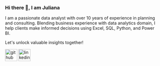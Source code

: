 ### Hi there 👋, I am Juliana
I am a passionate data analyst with over 10 years of experience in planning and consulting. 
Blending business experience with data analytics domain, I help clients make informed decisions using Excel, SQL, Python, and Power BI. 

Let's unlock valuable insights together!

[<img src='https://cdn.jsdelivr.net/npm/simple-icons@3.0.1/icons/github.svg' alt='github' height='40'>](https://github.com/julianamariela)  [<img src='https://cdn.jsdelivr.net/npm/simple-icons@3.0.1/icons/linkedin.svg' alt='linkedin' height='40'>](https://www.linkedin.com/in/julianamariela/)  






